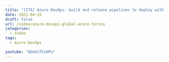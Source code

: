 ```yaml
---
title: "[ITA] Azure DevOps: build and release pipelines to deploy with confidence | Global Azure Torino"
date: 2021-04-15
draft: false
url: /video/azure-devops-global-azure-torino
categories:
  - Video
tags:
  - Azure DevOps

youtube: "QSm3zTCeOFo"
---
```

